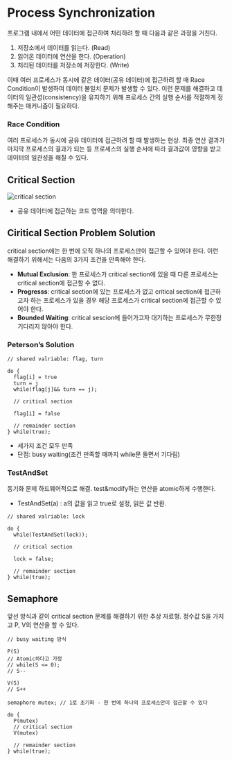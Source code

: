 # Process Synchronization 

프로그램 내에서 어떤 데이터에 접근하여 처리하려 할 때 다음과 같은 과정을 거친다.

1. 저장소에서 데이터를 읽는다. (Read)
2. 읽어온 데이터에 연산을 한다. (Operation)
3. 처리된 데이터를 저장소에 저장한다. (Write)

이때 여러 프로세스가 동시에 같은 데이터(공유 데이터)에 접근하려 할 때 Race Condition이 발생하여 데이터 불일치 문제가 발생할 수 있다.
이런 문제를 해결하고 데이터의 일관성(consistency)을 유지하기 위해 프로세스 간의 실행 순서를 적절하게 정해주는 매커니즘이 필요하다.

### Race Condition
여러 프로세스가 동시에 공유 데이터에 접근하려 할 때 발생하는 현상. 
최종 연산 결과가 마지막 프로세스의 결과가 되는 등 프로세스의 실행 순서에 따라 결과값이 영향을 받고 데이터의 일관성을 해칠 수 있다.

## Critical Section
![critical section](https://www.studytonight.com/operating-system/images/critical-section-problem.png)
- 공유 데이터에 접근하는 코드 영역을 의미한다. 

## Ciritical Section Problem Solution
critical section에는 한 번에 오직 하나의 프로세스만이 접근할 수 있어야 한다. 이런 해결하기 위해서는 다음의 3가지 조건을 만족해야 한다.
- **Mutual Exclusion**: 한 프로세스가 critical section에 있을 때 다른 프로세스는 critical section에 접근할 수 없다.
- **Progresss**: critical section에 있는 프로세스가 없고 critical section에 접근하고자 하는 프로세스가 있을 경우 해당 프로세스가 critical section에 접근할 수 있어야 한다.
- **Bounded Waiting**: critical sescion에 들어가고자 대기하는 프로세스가 무한정 기다리지 않아야 한다. 


### Peterson’s Solution
```
// shared valriable: flag, turn

do {
  flag[i] = true
  turn = j
  while(flag[j]&& turn == j);
  
  // critical section
  
  flag[i] = false
  
  // remainder section
} while(true);
```
- 세가지 조건 모두 만족
- 단점: busy waiting(조건 만족할 때까지 while문 돌면서 기다림)


### TestAndSet
동기화 문제 하드웨어적으로 해결. test&modify하는 연산을 atomic하게 수행한다.
- TestAndSet(a) : a의 값을 읽고 true로 설정, 읽은 값 반환.
```
// shared valriable: lock

do {
  while(TestAndSet(lock));
  
  // critical section
  
  lock = false;
  
  // remainder section
} while(true);
```

## Semaphore
앞선 방식과 같이 critical section 문제를 해결하기 위한 추상 자료형. 정수값 S을 가지고 P, V의 연산을 할 수 있다.
```
// busy waiting 방식

P(S) 
// Atomic하다고 가정
// while(S <= 0);
// S-- 

V(S)
// S++

semaphore mutex; // 1로 초기화 - 한 번에 하나의 프로세스만이 접근할 수 있다

do {
  P(mutex)
  // critical section
  V(mutex)
  
  // remainder section
} while(true);
```

